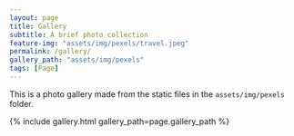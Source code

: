```yaml
---
layout: page
title: Gallery
subtitle: A brief photo collection
feature-img: "assets/img/pexels/travel.jpeg"
permalink: /gallery/
gallery_path: "assets/img/pexels"
tags: [Page]
---
```


This is a photo gallery made from the static files in the `assets/img/pexels` folder.


{% include gallery.html gallery_path=page.gallery_path %}
